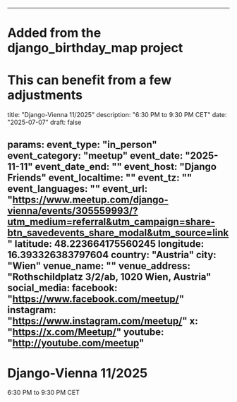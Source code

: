
---
# Added from the django_birthday_map project
# This can benefit from a few adjustments
title: "Django-Vienna 11/2025"
description: "6:30 PM to 9:30 PM CET"
date: "2025-07-07"
draft: false

params:
  event_type: "in_person"
  event_category: "meetup"
  event_date: "2025-11-11"
  event_date_end: ""
  event_host: "Django Friends"
  event_localtime: ""
  event_tz: ""
  event_languages: ""
  event_url: "https://www.meetup.com/django-vienna/events/305559993/?utm_medium=referral&utm_campaign=share-btn_savedevents_share_modal&utm_source=link"
  latitude: 48.223664175560245
  longitude: 16.393326383797604
  country: "Austria"
  city: "Wien"
  venue_name: ""
  venue_address: "Rothschildplatz 3/2/ab, 1020 Wien, Austria"
  social_media:
  facebook: "https://www.facebook.com/meetup/" 
  instagram: "https://www.instagram.com/meetup/" 
  x: "https://x.com/Meetup/" 
  youtube: "http://youtube.com/meetup"  
---

# Django-Vienna 11/2025

6:30 PM to 9:30 PM CET
